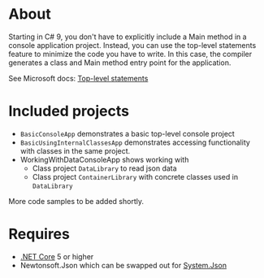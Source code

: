 # About

Starting in C# 9, you don't have to explicitly include a Main method in a console application project. Instead, you can use the top-level statements feature to minimize the code you have to write. In this case, the compiler generates a class and Main method entry point for the application.

See Microsoft docs: [Top-level statements](https://docs.microsoft.com/en-us/dotnet/csharp/fundamentals/program-structure/top-level-statements)

# Included projects

- `BasicConsoleApp` demonstrates a basic top-level console project
- `BasicUsingInternalClassesApp` demonstrates accessing functionality with classes in the same project.
- WorkingWithDataConsoleApp shows working with
  - Class project `DataLibrary` to read json data
  - Class project `ContainerLibrary` with concrete classes used in `DataLibrary`

More code samples to be added shortly. 

# Requires

- [.NET Core](https://dotnet.microsoft.com/download) 5 or higher
- Newtonsoft.Json which can be swapped out for [System.Json](https://docs.microsoft.com/en-us/dotnet/standard/serialization/system-text-json-how-to?pivots=dotnet-5-0)